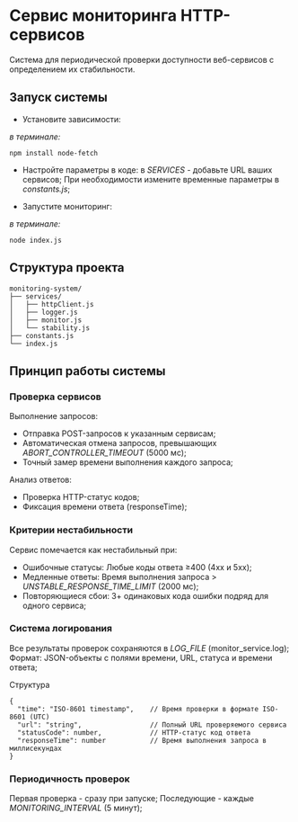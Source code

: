 # Сервис мониторинга HTTP-сервисов

Система для периодической проверки доступности веб-сервисов с определением их стабильности.

## Запуск системы

- Установите зависимости:

*в терминале:*

`npm install node-fetch`


- Настройте параметры в коде:
в *SERVICES* - добавьте URL ваших сервисов;
При необходимости измените временные параметры в *constants.js*;

- Запустите мониторинг:

*в терминале:*

`node index.js`


## Структура проекта
```
monitoring-system/
├── services/
│   ├── httpClient.js
│   ├── logger.js
│   ├── monitor.js
│   └── stability.js
├── constants.js
└── index.js
```

## Принцип работы системы

### Проверка сервисов

Выполнение запросов:
- Отправка POST-запросов к указанным сервисам;
- Автоматическая отмена запросов, превышающих *ABORT_CONTROLLER_TIMEOUT* (5000 мс);
- Точный замер времени выполнения каждого запроса;

Анализ ответов:
- Проверка HTTP-статус кодов;
- Фиксация времени ответа (responseTime);

### Критерии нестабильности
Сервис помечается как нестабильный при:

- Ошибочные статусы:
Любые коды ответа ≥400 (4xx и 5xx);
- Медленные ответы:
Время выполнения запроса > *UNSTABLE_RESPONSE_TIME_LIMIT* (2000 мс);
- Повторяющиеся сбои:
3+ одинаковых кода ошибки подряд для одного сервиса;

### Система логирования

Все результаты проверок сохраняются в *LOG_FILE* (monitor_service.log);
Формат: JSON-объекты с полями времени, URL, статуса и времени ответа;

Структура
```
{
  "time": "ISO-8601 timestamp",    // Время проверки в формате ISO-8601 (UTC)
  "url": "string",                 // Полный URL проверяемого сервиса
  "statusCode": number,            // HTTP-статус код ответа
  "responseTime": number           // Время выполнения запроса в миллисекундах
}
```

### Периодичность проверок
Первая проверка - сразу при запуске;
Последующие - каждые *MONITORING_INTERVAL* (5 минут);
